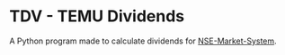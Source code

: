 # TDV - TEMU Dividends
A Python program made to calculate dividends for [NSE-Market-System](https://github.com/Alessandro-Salerno/NSE-Market-System).
